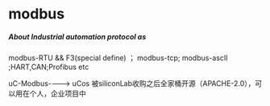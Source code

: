 # modbus
##### About Industrial automation protocol  as 

modbus-RTU && F3(special define) ； modbus-tcp; modbus-ascII ;HART,CAN;Profibus etc 

uC-Modbus----> uCos 被siliconLab收购之后全家桶开源（APACHE-2.0），可以用在个人，企业项目中

